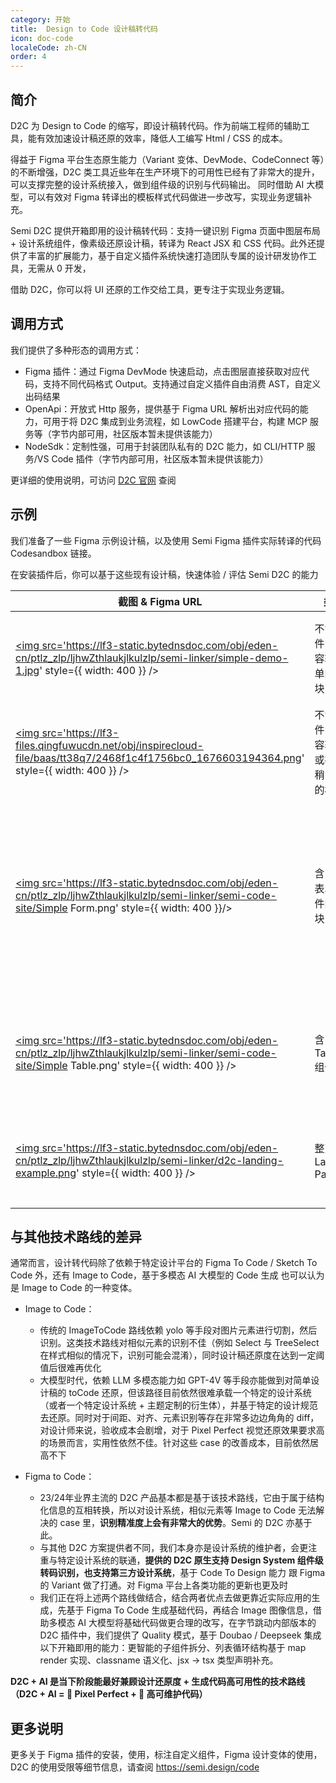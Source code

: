 ```yaml
---
category: 开始
title:  Design to Code 设计稿转代码
icon: doc-code
localeCode: zh-CN
order: 4
---
```


## 简介

D2C 为 Design to Code 的缩写，即设计稿转代码。作为前端工程师的辅助工具，能有效加速设计稿还原的效率，降低人工编写 Html / CSS 的成本。

得益于 Figma 平台生态原生能力（Variant 变体、DevMode、CodeConnect 等）的不断增强，D2C 类工具近些年在生产环境下的可用性已经有了非常大的提升，可以支撑完整的设计系统接入，做到组件级的识别与代码输出。
同时借助 AI 大模型，可以有效对 Figma 转译出的模板样式代码做进一步改写，实现业务逻辑补充。

Semi D2C 提供开箱即用的设计稿转代码：支持一键识别 Figma 页面中图层布局 + 设计系统组件，像素级还原设计稿，转译为 React JSX 和 CSS 代码。此外还提供了丰富的扩展能力，基于自定义插件系统快速打造团队专属的设计研发协作工具，无需从 0 开发，

借助 D2C，你可以将 UI 还原的工作交给工具，更专注于实现业务逻辑。

<DesignToCodeFeature /> 

## 调用方式

我们提供了多种形态的调用方式：

- Figma 插件：通过 Figma DevMode 快速启动，点击图层直接获取对应代码，支持不同代码格式 Output。支持通过自定义插件自由消费 AST，自定义出码结果
- OpenApi：开放式 Http 服务，提供基于 Figma URL 解析出对应代码的能力，可用于将 D2C 集成到业务流程，如 LowCode 搭建平台，构建 MCP 服务等（字节内部可用，社区版本暂未提供该能力）
- NodeSdk：定制性强，可用于封装团队私有的 D2C 能力，如 CLI/HTTP 服务/VS Code 插件（字节内部可用，社区版本暂未提供该能力）

更详细的使用说明，可访问 <a href="/code" target="_blank">D2C 官网</a> 查阅


## 示例

我们准备了一些 Figma 示例设计稿，以及使用 Semi Figma 插件实际转译的代码 Codesandbox 链接。   

在安装插件后，你可以基于这些现有设计稿，快速体验 / 评估 Semi D2C 的能力


| 截图 & Figma URL                                                                                                                                                                                                                                                                                                                               | 类型                                | 说明                                                | Codesandbox                                                                                  |
|------------------------------------------------------------------------------------------------------------------------------------------------------------------------------------------------------------------------------------------------------------------------------------------------------------------------------------------------|-----------------------------------|---------------------------------------------------|----------------------------------------------------------------------------------------------|
| <a href='https://www.figma.com/file/TlLeWouyImYUexTmhdLiIn/D2C-Getting-Start-Demo?node-id=5%3A2092' target="_blank" rel="noreferrer noopener"><img src='https://lf3-static.bytednsdoc.com/obj/eden-cn/ptlz_zlp/ljhwZthlaukjlkulzlp/semi-linker/simple-demo-1.jpg' style={{ width:  400 }} /></a>                                               | 不含组件，内容较简单的模块           | 可用于快速还原布局及内容                            | <a href='https://codesandbox.io/s/w1z9yx' target="_blank" rel="noreferrer noopener">Link</a> |
| <a href='https://www.figma.com/file/TlLeWouyImYUexTmhdLiIn/D2C-Getting-Start-Demo?node-id=1%3A275' target="_blank" rel="noreferrer noopener"><img src='https://lf3-files.qingfuwucdn.net/obj/inspirecloud-file/baas/tt38q7/2468f1c4f1756bc0_1676603194364.png' style={{ width:  400 }} /></a>                                                  | 不含组件，内容较多或布局稍复杂的模块 | 可用于快速还原布局及内容                            | <a href='https://codesandbox.io/s/905ncn' target="_blank" rel="noreferrer noopener">Link</a> |
| <a href='https://www.figma.com/file/TlLeWouyImYUexTmhdLiIn/D2C-Getting-Start-Demo%EF%BC%88Figma-Community%EF%BC%89?node-id=419%3A90854&t=PMnGQ3VQIoGQZZPl-4' target="_blank"><img src='https://lf3-static.bytednsdoc.com/obj/eden-cn/ptlz_zlp/ljhwZthlaukjlkulzlp/semi-linker/semi-code-site/Simple Form.png' style={{ width:  400 }}/></a>    | 含 Semi 表单组件的模块              | 可用于快速还原布局及内容，并识别出 Semi 组件的 Props | <a href='https://codesandbox.io/p/sandbox/simple-form-9gq7fw' target="_blank">Link</a>                           |
| <a href='https://www.figma.com/file/TlLeWouyImYUexTmhdLiIn/D2C-Getting-Start-Demo%EF%BC%88Figma-Community%EF%BC%89?node-id=419%3A128959&t=PMnGQ3VQIoGQZZPl-4' target="_blank"><img src='https://lf3-static.bytednsdoc.com/obj/eden-cn/ptlz_zlp/ljhwZthlaukjlkulzlp/semi-linker/semi-code-site/Simple Table.png' style={{ width:  400 }} /></a> | 含 Semi Table 组件                  | 可用于快速识别表格列、创建 Table                     | <a href='https://codesandbox.io/s/happy-browser-dt34sr' target="_blank">Link</a>             |
| <a href='https://www.figma.com/file/TlLeWouyImYUexTmhdLiIn/D2C-Getting-Start-Demo?node-id=1%3A276' target="_blank" rel="noreferrer noopener"><img src='https://lf3-static.bytednsdoc.com/obj/eden-cn/ptlz_zlp/ljhwZthlaukjlkulzlp/semi-linker/d2c-landing-example.png' style={{ width:  400 }} /></a>                                          | 整页 Landing Page                   | 可用于快速还原布局及内容                            | <a href='https://codesandbox.io/s/cvhhqt' target="_blank" rel="noreferrer noopener">Link</a> |


## 与其他技术路线的差异
通常而言，设计转代码除了依赖于特定设计平台的 Figma To Code / Sketch To Code 外，还有 Image to Code，基于多模态 AI 大模型的 Code 生成 也可以认为是 Image to Code 的一种变体。

- Image to Code：
    - 传统的 ImageToCode 路线依赖 yolo 等手段对图片元素进行切割，然后识别。这类技术路线对相似元素的识别不佳（例如 Select 与 TreeSelect 在样式相似的情况下，识别可能会混淆），同时设计稿还原度在达到一定阈值后很难再优化
    - 大模型时代，依赖 LLM 多模态能力如 GPT-4V 等手段亦能做到对简单设计稿的 toCode 还原，但该路径目前依然很难承载一个特定的设计系统（或者一个特定设计系统 + 主题定制的衍生体），并基于特定的设计规范去还原。同时对于间距、对齐、元素识别等存在非常多边边角角的 diff，对设计师来说，验收成本会剧增，对于 Pixel Perfect 视觉还原效果要求高的场景而言，实用性依然不佳。针对这些 case 的改善成本，目前依然居高不下

- Figma to Code：  
    - 23/24年业界主流的 D2C 产品基本都是基于该技术路线，它由于属于结构化信息的互相转换，所以对设计系统，相似元素等 Image to Code 无法解决的 case 里，**识别精准度上会有非常大的优势**。Semi 的 D2C 亦基于此。
    - 与其他 D2C 方案提供者不同，我们本身亦是设计系统的维护者，会更注重与特定设计系统的联通，**提供的 D2C 原生支持 Design System 组件级转码识别，也支持第三方设计系统**，基于 Code To Design 能力 跟 Figma 的 Variant 做了打通。对 Figma 平台上各类功能的更新也更及时
    - 我们正在将上述两个路线做结合，结合两者优点去做更靠近实际应用的生成，先基于 Figma To Code 生成基础代码，再结合 Image 图像信息，借助多模态 AI 大模型将基础代码做更合理的改写，在字节跳动内部版本的 D2C 插件中，我们提供了 Quality 模式，基于 Doubao / Deepseek 集成以下开箱即用的能力：更智能的子组件拆分、列表循环结构基于 map render 实现、classname 语义化、jsx -> tsx 类型声明补充。  

**D2C + AI 是当下阶段能最好兼顾设计还原度 + 生成代码高可用性的技术路线（D2C + AI  =  🚀 Pixel Perfect + 🔩 高可维护代码）**


## 更多说明
更多关于 Figma 插件的安装，使用，标注自定义组件，Figma 设计变体的使用，D2C 的使用受限等细节信息，请查阅 https://semi.design/code